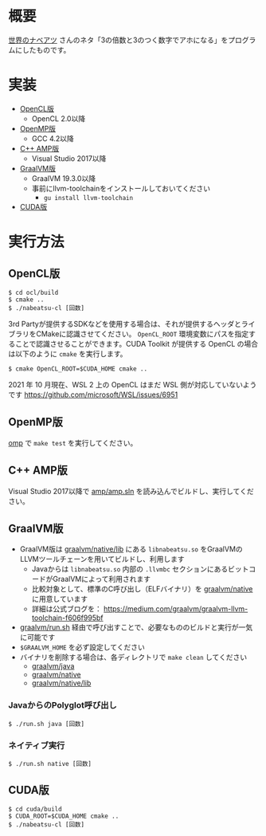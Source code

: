 # 概要

[世界のナベアツ](https://ja.wikipedia.org/wiki/桂三度) さんのネタ「3の倍数と3のつく数字でアホになる」をプログラムにしたものです。

# 実装

* [OpenCL版](ocl)
    * OpenCL 2.0以降
* [OpenMP版](omp)
    * GCC 4.2以降
* [C++ AMP版](amp)
    * Visual Studio 2017以降
* [GraalVM版](graalvm)
    * GraalVM 19.3.0以降
    * 事前にllvm-toolchainをインストールしておいてください
        * `gu install llvm-toolchain`
* [CUDA版](cuda)

# 実行方法

## OpenCL版

```
$ cd ocl/build
$ cmake ..
$ ./nabeatsu-cl [回数]
```

3rd Partyが提供するSDKなどを使用する場合は、それが提供するヘッダとライブラリをCMakeに認識させてください。 `OpenCL_ROOT` 環境変数にパスを指定することで認識させることができます。CUDA Toolkit が提供する OpenCL の場合は以下のように `cmake` を実行します。

```
$ cmake OpenCL_ROOT=$CUDA_HOME cmake ..
```

2021 年 10 月現在、WSL 2 上の OpenCL はまだ WSL 側が対応していないようです https://github.com/microsoft/WSL/issues/6951

## OpenMP版

[omp](omp) で `make test` を実行してください。

## C++ AMP版

Visual Studio 2017以降で [amp/amp.sln](amp/amp.sln) を読み込んでビルドし、実行してください。

## GraalVM版

* GraalVM版は [graalvm/native/lib](graalvm/native/lib) にある `libnabeatsu.so` をGraalVMのLLVMツールチェーンを用いてビルドし、利用します
    * Javaからは `libnabeatsu.so` 内部の `.llvmbc` セクションにあるビットコードがGraalVMによって利用されます
    * 比較対象として、標準のC呼び出し（ELFバイナリ）を [graalvm/native](graalvm/native) に用意しています
    * 詳細は公式ブログを： https://medium.com/graalvm/graalvm-llvm-toolchain-f606f995bf
* [graalvm/run.sh](graalvm/run.sh) 経由で呼び出すことで、必要なもののビルドと実行が一気に可能です
* `$GRAALVM_HOME` を必ず設定してください
* バイナリを削除する場合は、各ディレクトリで `make clean` してください
    * [graalvm/java](graalvm/java)
    * [graalvm/native](graalvm/native)
    * [graalvm/native/lib](graalvm/native/lib)

### JavaからのPolyglot呼び出し

```
$ ./run.sh java [回数]
```

### ネイティブ実行

```
$ ./run.sh native [回数]
```

## CUDA版

```
$ cd cuda/build
$ CUDA_ROOT=$CUDA_HOME cmake ..
$ ./nabeatsu-cl [回数]
```
